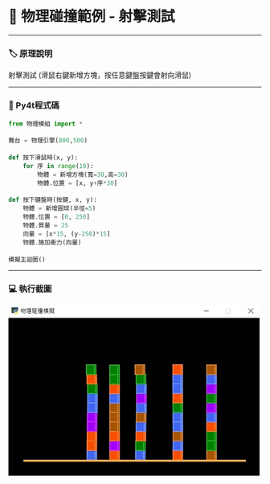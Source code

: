 # 🔰 物理碰撞範例 - 射擊測試
--------------
### 🏷️ 原理說明

射擊測試 (滑鼠右鍵新增方塊，按任意鍵盤按鍵會射向滑鼠)

--------------

### 📄 Py4t程式碼

```python
from 物理模組 import *

舞台 = 物理引擎(800,500)

def 按下滑鼠時(x, y):
    for 序 in range(10):        
        物體 = 新增方塊(寬=30,高=30)
        物體.位置 = [x, y+序*30]
        
def 按下鍵盤時(按鍵, x, y):
    物體 = 新增圓球(半徑=5)
    物體.位置 = [0, 250]
    物體.質量 = 25
    向量 = [x*15, (y-250)*15]
    物體.施加衝力(向量)
    
模擬主迴圈()
```

--------------

### 💻 執行截圖

![執行截圖](shoot.jpg)


